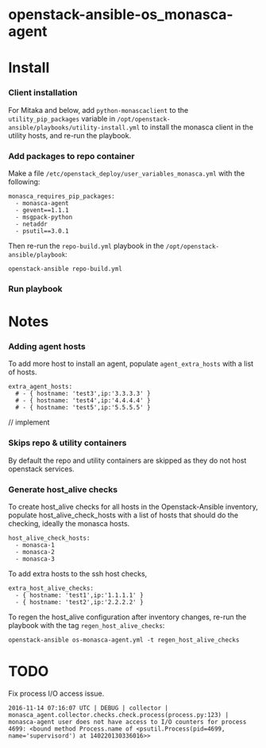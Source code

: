 # openstack-ansible-os_monasca-agent

# Install

### Client installation

For Mitaka and below, add ```python-monascaclient``` to the ```utility_pip_packages``` variable in  ```/opt/openstack-ansible/playbooks/utility-install.yml``` to install the monasca client in the utility hosts, and re-run the playbook.

### Add packages to repo container

Make a file ```/etc/openstack_deploy/user_variables_monasca.yml``` with the following:
```
monasca_requires_pip_packages:
  - monasca-agent
  - gevent==1.1.1
  - msgpack-python
  - netaddr
  - psutil==3.0.1
```

Then re-run the ```repo-build.yml``` playbook in the ```/opt/openstack-ansible/playbook```:

```
openstack-ansible repo-build.yml
```

### Run playbook




# Notes

### Adding agent hosts

To add more host to install an agent, populate ```agent_extra_hosts``` with a list of hosts.

```
extra_agent_hosts:
  # - { hostname: 'test3',ip:'3.3.3.3' }
  # - { hostname: 'test4',ip:'4.4.4.4' }
  # - { hostname: 'test5',ip:'5.5.5.5' }
```

// implement

### Skips repo & utility containers

By default the repo and utility containers are skipped as they do not host openstack services.

### Generate host_alive checks

To create host_alive checks for all hosts in the Openstack-Ansible inventory,
populate host_alive_check_hosts with a list of hosts that should do the checking, ideally the monasca hosts.
```
host_alive_check_hosts:
  - monasca-1
  - monasca-2
  - monasca-3
```

To add extra hosts to the ssh host checks,
```
extra_host_alive_checks:
  - { hostname: 'test1',ip:'1.1.1.1' }
  - { hostname: 'test2',ip:'2.2.2.2' }
```

To regen the host_alive configuration after inventory changes, re-run the playbook with the tag ```regen_host_alive_checks```:
```
openstack-ansible os-monasca-agent.yml -t regen_host_alive_checks
```
# TODO

Fix process I/O access issue.

```
2016-11-14 07:16:07 UTC | DEBUG | collector | monasca_agent.collector.checks.check.process(process.py:123) | monasca-agent user does not have access to I/O counters for process 4699: <bound method Process.name of <psutil.Process(pid=4699, name='supervisord') at 140220130336016>>
```

